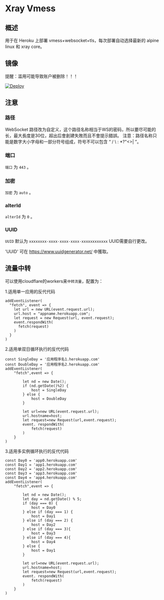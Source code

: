 # Xray Vmess

## 概述

用于在 Heroku 上部署 vmess+websocket+tls，每次部署自动选择最新的 alpine linux 和 xray core。  

## 镜像

提醒：滥用可能导致账户被删除！！！

[![Deploy](https://www.herokucdn.com/deploy/button.png)](https://dashboard.heroku.com/new?template=https://github.com/Tonkercke/XVMS)

## 注意

### 路径

WebSocket 路径改为自定义，这个路径名称相当于WS的密码，所以要尽可能的长，最大長度是30位，超出后會創建失敗而且不會提示錯誤。
注意：路径名称只能是数字大小字母和一部分符号组成，符号不可以包含 “ / \ : *?"<>| ”。 

### 端口

`端口` 为 `443` 。

### 加密

`加密` 为 `auto` 。

### alterId

`alterId` 为 `0` 。

### UUID

`UUID` 默认为 `xxxxxxxx-xxxx-xxxx-xxxx-xxxxxxxxxxxx` UUID需要自行更改。

'UUID' 可在 https://www.uuidgenerator.net/ 中獲取。

## 流量中转

可以使用cloudflare的workers来`中转流量`，配置为：  

1.适用单一应用的反代代码

```
addEventListener(
  "fetch", event => {
    let url = new URL(event.request.url);
    url.host = "appname.herokuapp.com";
    let request = new Request(url, event.request);
    event.respondWith(
      fetch(request)
    )
  }
)
```

2.适用单双日循环执行的反代代码

```
const SingleDay = '应用程序名1.herokuapp.com'
const DoubleDay = '应用程序名2.herokuapp.com'
addEventListener(
    "fetch",event => {
    
        let nd = new Date();
        if (nd.getDate()%2) {
            host = SingleDay
        } else {
            host = DoubleDay
        }
        
        let url=new URL(event.request.url);
        url.hostname=host;
        let request=new Request(url,event.request);
        event. respondWith(
            fetch(request)
        )
    }
)
```

3.适用多实例循环执行的反代代码

```
const Day0 = 'app0.herokuapp.com'
const Day1 = 'app1.herokuapp.com'
const Day2 = 'app2.herokuapp.com'
const Day3 = 'app3.herokuapp.com'
const Day4 = 'app4.herokuapp.com'
addEventListener(
    "fetch",event => {
    
        let nd = new Date();
        let day = nd.getDate() % 5;
        if (day === 0) {
            host = Day0
        } else if (day === 1) {
            host = Day1
        } else if (day === 2) {
            host = Day2
        } else if (day === 3){
            host = Day3
        } else if (day === 4){
            host = Day4
        } else {
            host = Day1
        }
        
        let url=new URL(event.request.url);
        url.hostname=host;
        let request=new Request(url,event.request);
        event. respondWith(
            fetch(request)
        )
    }
)
```

